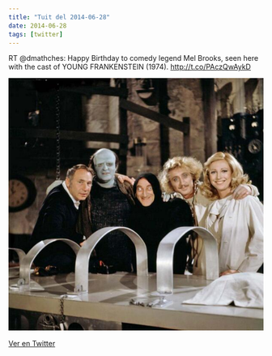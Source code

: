 ```yaml
---
title: "Tuit del 2014-06-28"
date: 2014-06-28
tags: [twitter]
---
```


RT @dmathches: Happy Birthday to comedy legend Mel Brooks, seen here with the cast of YOUNG FRANKENSTEIN (1974). http://t.co/PAczQwAykD

![Imagen](/assets/images/482981972739112960-BrN6r2kCIAAviMR.jpg)

[Ver en Twitter](https://twitter.com/i/web/status/482981972739112960)
